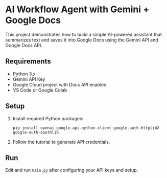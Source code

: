 # AI Workflow Agent with Gemini + Google Docs

This project demonstrates how to build a simple AI-powered assistant that summarizes text and saves it into Google Docs using the Gemini API and Google Docs API.

## Requirements
- Python 3.x
- Gemini API Key
- Google Cloud project with Docs API enabled
- VS Code or Google Colab

## Setup
1. Install required Python packages:
   ```
   pip install openai google-api-python-client google-auth-httplib2 google-auth-oauthlib
   ```

2. Follow the tutorial to generate API credentials.

## Run
Edit and run `main.py` after configuring your API keys and setup.
